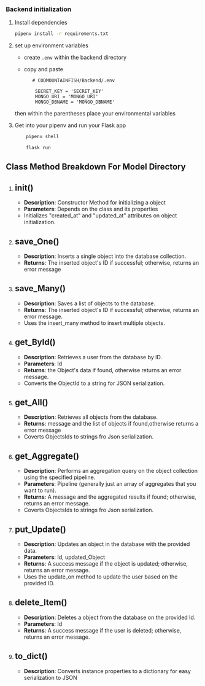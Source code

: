 ### Backend initialization

1. Install dependencies

   ```bash
   pipenv install -r requirements.txt
   ```

2. set up environment variables

   - create `.env` within the backend directory
   - copy and paste

     ```
        # CODMOUNTAINFISH/Backend/.env

         SECRET_KEY = 'SECRET_KEY'
         MONGO_URI = 'MONGO_URI'
         MONGO_DBNAME = 'MONGO_DBNAME'
     ```
    then within the parentheses place your environmental variables

3. Get into your pipenv and run your Flask app

   ```bash
       pipenv shell
   ```

   ```bash
       flask run
   ```

## Class Method Breakdown For Model Directory

1.  ## init()

    - **Description**: Constructor Method for initializing a object
    - **Parameters**: Depends on the class and its properties
    - Initializes "created_at" and "updated_at" attributes on object initialization.

2.  ## save_One()

    - **Description**: Inserts a single object into the database collection.
    - **Returns**: The inserted object's ID if successful; otherwise, returns an error message

3.  ## save_Many()

    - **Description**: Saves a list of objects to the database.
    - **Returns**: The inserted object's ID if successful; otherwise, returns an error message.
    - Uses the insert_many method to insert multiple objects.

4.  ## get_ById()

    - **Description**: Retrieves a user from the database by ID.
    - **Parameters**: Id
    - **Returns**: the Object's data if found, otherwise returns an error message.
    - Converts the ObjectId to a string for JSON serialization.

5.  ## get_All()

    - **Description**: Retrieves all objects from the database.
    - **Returns**: message and the list of objects if found,otherwise returns a error message
    - Coverts ObjectsIds to strings fro Json serialization.

6.  ## get_Aggregate()

    - **Description**: Performs an aggregation query on the object collection using the specified pipeline.
    - **Parameters**: Pipeline (generally just an array of aggregates that you want to run).
    - **Returns**: A message and the aggregated results if found; otherwise, returns an error message.
    - Coverts ObjectsIds to strings fro Json serialization.

7.  ## put_Update()

    - **Description**: Updates an object in the database with the provided data.
    - **Parameters**: Id, updated_Object
    - **Returns**: A success message if the object is updated; otherwise, returns an error message.
    - Uses the update_on method to update the user based on the provided ID.

8.  ## delete_Item()

    - **Description**: Deletes a object from the database on the provided Id.
    - **Parameters**: Id
    - **Returns**: A success message if the user is deleted; otherwise, returns an error message.

9.  ## to_dict()

    - **Description**: Converts instance properties to a dictionary for easy serialization to JSON
